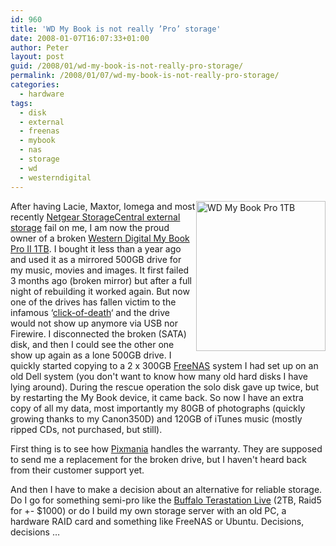 ```yaml
---
id: 960
title: 'WD My Book is not really ’Pro’ storage'
date: 2008-01-07T16:07:33+01:00
author: Peter
layout: post
guid: /2008/01/wd-my-book-is-not-really-pro-storage/
permalink: /2008/01/07/wd-my-book-is-not-really-pro-storage/
categories:
  - hardware
tags:
  - disk
  - external
  - freenas
  - mybook
  - nas
  - storage
  - wd
  - westerndigital
---
```

[<img  width="207" src="http://farm3.static.flickr.com/2320/2174705853_55f0176bb6_m.jpg" alt="WD My Book Pro 1TB" height="240" style="float: right" />](http://www.flickr.com/photos/pforret/2174705853/ "WD My Book Pro 1TB by PeterForret, on Flickr") After having Lacie, Maxtor, Iomega and most recently [Netgear StorageCentral external storage](/2006/07/netgear-sc-101-urgent-support-required/) fail on me, I am now the proud owner of a broken [Western Digital My Book Pro II 1TB](http://www.wdc.com/en/products/products.asp?driveid=270&language=en). I bought it less than a year ago and used it as a mirrored 500GB drive for my music, movies and images. It first failed 3 months ago (broken mirror) but after a full night of rebuilding it worked again. But now one of the drives has fallen victim to the infamous &#8216;[click-of-death](http://en.wikipedia.org/wiki/Click_of_death)&#8216; and the drive would not show up anymore via USB nor Firewire. I disconnected the broken (SATA) disk, and then I could see the other one show up again as a lone 500GB drive. I quickly started copying to a 2 x 300GB [FreeNAS](http://www.freenas.org/) system I had set up on an old Dell system (you don't want to know how many old hard disks I have lying around). During the rescue operation the solo disk gave up twice, but by restarting the My Book device, it came back. So now I have an extra copy of all my data, most importantly my 80GB of photographs (quickly growing thanks to my Canon350D) and 120GB of iTunes music (mostly ripped CDs, not purchased, but still).

First thing is to see how [Pixmania](http://www.pixmania.be) handles the warranty. They are supposed to send me a replacement for the broken drive, but I haven't heard back from their customer support yet.

And then I have to make a decision about an alternative for reliable storage. Do I go for something semi-pro like the [Buffalo Terastation Live](http://www.buffalotech.com/products/network-storage/terastation/terastation-live/) (2TB, Raid5 for +- $1000) or do I build my own storage server with an old PC, a hardware RAID card and something like FreeNAS or Ubuntu. Decisions, decisions &#8230;
